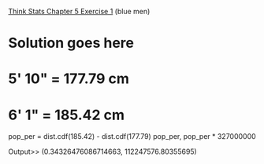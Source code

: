[Think Stats Chapter 5 Exercise 1](http://greenteapress.com/thinkstats2/html/thinkstats2006.html#toc50) (blue men)

# Solution goes here
# 5' 10" = 177.79 cm
# 6' 1" = 185.42 cm

pop_per = dist.cdf(185.42) - dist.cdf(177.79) pop_per, pop_per * 327000000

Output>> (0.34326476086714663, 112247576.80355695)
